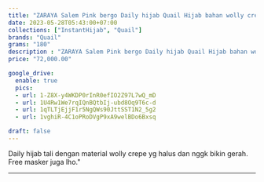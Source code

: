 ```yaml
---
title: "ZARAYA Salem Pink bergo Daily hijab Quail Hijab bahan wolly crepe"
date: 2023-05-28T05:43:00+07:00
collections: ["InstantHijab", "Quail"]
brands: "Quail"
grams: "180"
description : "ZARAYA Salem Pink bergo Daily hijab Quail Hijab bahan wolly crepe"
price: "72,000.00"

google_drive:
  enable: true
  pics:
  - url: 1-Z8X-y4WKDP0rInR0efIO2Z97L7wQ_mD
  - url: 1U4Rw1We7rqIQnBQtbIj-ubd8Oq9T6c-d
  - url: 1qTLTjEjjF1r5NgQWs90JttSST1N2_5g2
  - url: 1vghiR-4C1oPRoDVgP9xA9welBDo6Bxsq

draft: false
---
```


Daily hijab tali dengan material wolly crepe yg halus dan nggk bikin gerah. Free masker juga lho."
________    
 

